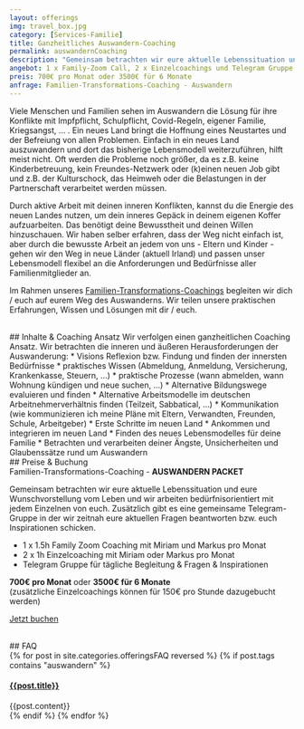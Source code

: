 ```yaml
---
layout: offerings
img: travel_box.jpg
category: [Services-Familie]
title: Ganzheitliches Auswandern-Coaching
permalink: auswandernCoaching
description: "Gemeinsam betrachten wir eure aktuelle Lebenssituation und eure Wunschvorstellung vom Leben im Ausland."
angebot: 1 x Family-Zoom Call, 2 x Einzelcoachings und Telegram Gruppe
preis: 700€ pro Monat oder 3500€ für 6 Monate
anfrage: Familien-Transformations-Coaching - Auswandern
---
```


Viele Menschen und Familien sehen im Auswandern die Lösung für ihre Konflikte mit Impfpflicht, Schulpflicht, Covid-Regeln, eigener Familie, Kriegsangst, ... . Ein neues Land bringt die Hoffnung eines Neustartes und der Befreiung von allen Problemen. Einfach in ein neues Land
auszuwandern und dort das bisherige Lebensmodell weiterzuführen, hilft meist nicht. Oft werden die Probleme noch größer, da es z.B. keine Kinderbetreuung, kein Freundes-Netzwerk oder (k)einen neuen Job gibt und z.B. der Kulturschock, das Heimweh oder die Belastungen in der Partnerschaft verarbeitet werden müssen.

Durch aktive Arbeit mit deinen inneren Konflikten, kannst du die Energie des neuen Landes nutzen, um dein inneres Gepäck in deinem eigenen Koffer aufzuarbeiten. Das benötigt deine Bewusstheit und deinen Willen hinzuschauen. Wir haben selber erfahren, dass der Weg nicht einfach ist, aber durch die bewusste Arbeit an jedem von uns - Eltern und Kinder - gehen wir den Weg in neue Länder (aktuell Irland) und passen unser Lebensmodell flexibel an die Anforderungen und Bedürfnisse aller Familienmitglieder an.

Im Rahmen unseres [Familien-Transformations-Coachings](/services-familie/2021/12/12/FamilenCoaching/) begleiten wir dich / euch auf eurem Weg des Auswanderns. Wir teilen unsere praktischen Erfahrungen, Wissen und Lösungen mit dir / euch.

<br>
## Inhalte & Coaching Ansatz
Wir verfolgen einen ganzheitlichen Coaching Ansatz. Wir betrachten die inneren und äußeren Herausforderungen der Auswanderung:
* Visions Reflexion bzw. Findung und finden der innersten Bedürfnisse
* praktisches Wissen (Abmeldung, Anmeldung, Versicherung, Krankenkasse, Steuern, ...)
* praktische Prozesse (wann abmelden, wann Wohnung kündigen und neue suchen, ...)
* Alternative Bildungswege evaluieren und finden
* Alternative Arbeitsmodelle im deutschen Arbeitnehmerverhältnis finden (Teilzeit, Sabbatical, ...)
* Kommunikation (wie kommunizieren ich meine Pläne mit Eltern, Verwandten, Freunden, Schule, Arbeitgeber)
* Erste Schritte im neuen Land
* Ankommen und integrieren im neuen Land
* Finden des neues Lebensmodelles für deine Familie
* Betrachten und verarbeiten deiner Ängste, Unsicherheiten und Glaubenssätze rund um Auswandern

<br>
## Preise & Buchung
<div class="panel panel-info">
<div class="panel-heading">Familien-Transformations-Coaching - <b>AUSWANDERN PACKET</b></div>
<div class="panel-body">
  <p>Gemeinsam betrachten wir eure aktuelle Lebenssituation und eure Wunschvorstellung vom Leben und wir arbeiten bedürfnisorientiert mit jedem Einzelnen von euch. Zusätzlich gibt es eine gemeinsame Telegram-Gruppe in der wir zeitnah eure aktuellen Fragen beantworten bzw. euch Inspirationen schicken.</p>
  <ul>
  <li>1 x 1.5h Family Zoom Coaching mit Miriam und Markus pro Monat</li>
  <li>2 x 1h Einzelcoaching mit Miriam oder Markus pro Monat</li>
  <li>Telegram Gruppe für tägliche Begleitung & Fragen & Inspirationen</li>
  </ul>
  <b>700€ pro Monat</b> oder <b>3500€ für 6 Monate</b><br>
  (zusätzliche Einzelcoachings können für 150€ pro Stunde dazugebucht werden)
  <p><a href="mailto:{{ site.email }}?subject=Familien-Transformations-Coaching - Auswandern Package" target="_blank" class="btn btn-primary">Jetzt buchen</a></p>
</div>
</div>


<br>
## FAQ
<div class="panel-group" id="accordion" role="tablist" aria-multiselectable="true">
  <div class="panel panel-default">
  {% for post in site.categories.offeringsFAQ reversed %}
    {% if post.tags contains "auswandern" %}
    <div class="panel-heading" role="tab" id="{{post.anker}}Head">
      <h4 class="panel-title">
        <a rclass="collapsed" ole="button" data-toggle="collapse" data-parent="#accordion" href="#{{post.anker}}Role" aria-expanded="false" aria-controls="{{post.anker}}">
          {{post.title}}
        </a>
      </h4>
    </div>
    <div id="{{post.anker}}Role" class="panel-collapse collapse" role="tabpanel" aria-labelledby="{{post.anker}}Head">
      <div class="panel-body">
        {{post.content}}
      </div>
    </div>
    {% endif %}
  {% endfor %}
  </div>
</div>
